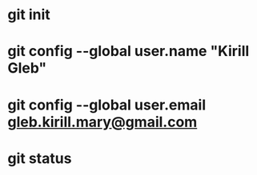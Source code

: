 # git init
# git config --global user.name "Kirill Gleb"
# git config --global user.email gleb.kirill.mary@gmail.com
# git status
